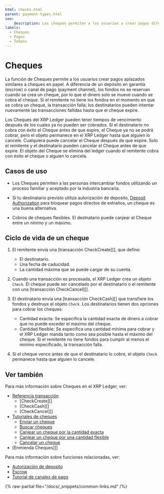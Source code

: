 ```yaml
---
html: checks.html
parent: payment-types.html
seo:
    description: Los cheques permiten a los usuarios a crear pagos diferidos que pueden ser cancelados o cobrados por los destinatarios deliberados.
labels:
  - Cheques
  - Pagos
  - Tokens
---
```

# Cheques


La función de Cheques permite a los usuarios crear pagos aplazados similares a cheques en papel. A diferencia de un depósito en garantía (escrow) o canal de pago (payment channel), los fondos no se reservan cuando se crea un cheque, por lo que el dinero solo se mueve cuando se cobra el cheque. Si el remitente no tiene los fondos en el momento en que se cobra un cheque, la transacción falla; los destinatarios pueden intentar nuevamente las transacciones fallidas hasta que el cheque expire.

Los Cheques del XRP Ledger pueden tener tiempos de vencimiento después de los cuales ya no pueden ser cobrados. Si el destinatario no cobra con éxito el Cheque antes de que expire, el Cheque ya no se podrá cobrar, pero el objeto permanece en el XRP Ledger hasta que alguien lo cancele. Cualquiera puede cancelar el Cheque después de que expire. Solo el remitente y el destinatario pueden cancelar el Cheque antes de que expire. El objeto del Cheque se elimina del ledger cuando el remitente cobra con éxito el cheque o alguien lo cancela.

## Casos de uso

- Los Cheques permiten a las personas intercambiar fondos utilizando un proceso familiar y aceptado por la industria bancaria.

- Si tu destinatario previsto utiliza autorización de deposito, [Deposit Authorization](../accounts/depositauth.md) para bloquear pagos directos de extraños, un cheque es una buena alternativa.

- Cobros de cheques flexibles. El destnatario puede canjear el Cheque entre un nínimo y un máximo.


## Ciclo de vida de un cheque

1. El remitente envía una [transacción CheckCreate][], que define:
    - El destinatario.
    - Una fecha de caducidad.
    - La cantidad máxima que se puede cargar de su cuenta.

2. Cuando una transacción es procesada, el XRP Ledger crea un objeto `Check`. El cheque puede ser cancelado por el destinatario o el remitente con una  [transacción CheckCancel][].

3. El destinatario envía una [transacción CheckCash][] que transfiere los fondos y destruye el objeto `Check`. Los destinatarios tienen dos opciones para cobrar los cheques:
    -  Cantidad exacta: Se especifica la cantidad exacta de dinero a cobrar que no puede exceder el máximo del cheque.
    - Cantidad flexible: Se especifica una cantidad mínima para cobrar y el XRP Ledger manda tanto como sea posible hasta el máximo del cheque. Si el remitente no tiene fondos para cumplir al menos el mínimo específicado, la transacción falla.

4. Si el cheque vence antes de que el destinatario lo cobre, el objeto `Check` permanece hasta que alguien lo cancele.



## Ver también

Para más información sobre Cheques en el XRP Ledger, ver:

- [Referencia transacción](../../references/protocol/transactions/types/index.md)
    - [CheckCreate][]
    - [CheckCash][]
    - [CheckCancel][]
- [Tutoriales de cheques](../../tutorials/how-tos/use-specialized-payment-types/use-checks/index.md)
    - [Enviar un cheque](../../tutorials/how-tos/use-specialized-payment-types/use-checks/send-a-check.md)
    - [Buscar cheques](../../tutorials/how-tos/use-specialized-payment-types/use-checks/look-up-checks.md)
    - [Canjear un cheque por la cantidad exacta](../../tutorials/how-tos/use-specialized-payment-types/use-checks/cash-a-check-for-an-exact-amount.md)
    - [Canjear un cheque por una cantidad flexible](../../tutorials/how-tos/use-specialized-payment-types/use-checks/cash-a-check-for-a-flexible-amount.md)
    - [Cancelar un cheque](../../tutorials/how-tos/use-specialized-payment-types/use-checks/cancel-a-check.md)
- [Enmienda Cheques][]

Para más información sobre funciones relacionadas, ver:

* [Autorización de deposito](../accounts/depositauth.md)
* [Escrow](escrow.md)
* [Tutorial de canales de pago](../../tutorials/how-tos/use-specialized-payment-types/use-payment-channels/index.md)

{% raw-partial file="/docs/_snippets/common-links.md" /%}
